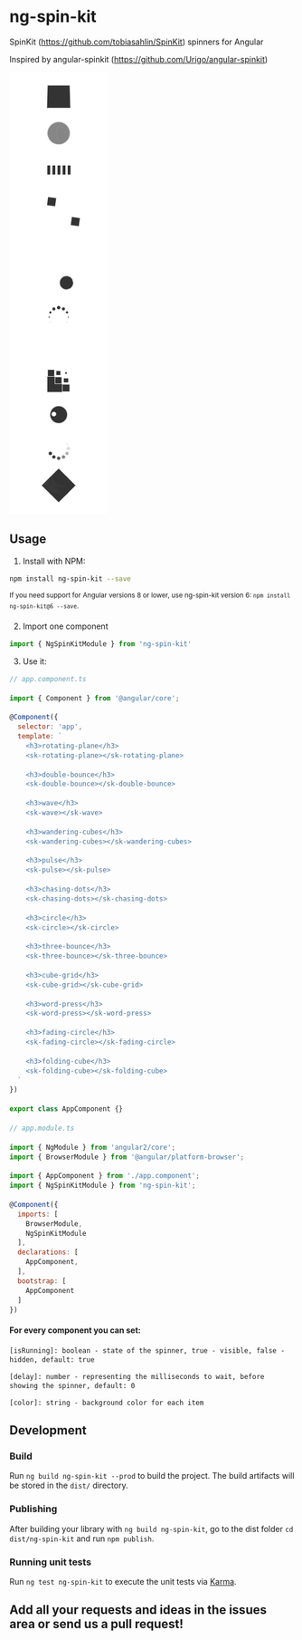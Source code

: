 ng-spin-kit
===============

SpinKit (https://github.com/tobiasahlin/SpinKit) spinners for Angular

Inspired by angular-spinkit (https://github.com/Urigo/angular-spinkit)

![ng-spin-kit](ng-spin-kit.gif?raw=true "ng-spin-kit")

## Usage

1. Install with NPM:

  ```bash
  npm install ng-spin-kit --save
  ```

<sup>If you need support for Angular versions 8 or lower, use ng-spin-kit version
6: ```npm install ng-spin-kit@6 --save```.</sup>

2. Import one component

  ```javascript
  import { NgSpinKitModule } from 'ng-spin-kit'
  ```

3. Use it:

  ```javascript
  // app.component.ts

import { Component } from '@angular/core';

  @Component({
    selector: 'app',
    template: `
      <h3>rotating-plane</h3>
      <sk-rotating-plane></sk-rotating-plane>

      <h3>double-bounce</h3>
      <sk-double-bounce></sk-double-bounce>

      <h3>wave</h3>
      <sk-wave></sk-wave>

      <h3>wandering-cubes</h3>
      <sk-wandering-cubes></sk-wandering-cubes>

      <h3>pulse</h3>
      <sk-pulse></sk-pulse>

      <h3>chasing-dots</h3>
      <sk-chasing-dots></sk-chasing-dots>

      <h3>circle</h3>
      <sk-circle></sk-circle>

      <h3>three-bounce</h3>
      <sk-three-bounce></sk-three-bounce>

      <h3>cube-grid</h3>
      <sk-cube-grid></sk-cube-grid>

      <h3>word-press</h3>
      <sk-word-press></sk-word-press>

      <h3>fading-circle</h3>
      <sk-fading-circle></sk-fading-circle>

      <h3>folding-cube</h3>
      <sk-folding-cube></sk-folding-cube>
    `
  })

  export class AppComponent {}
  
  // app.module.ts
  
  import { NgModule } from 'angular2/core';
  import { BrowserModule } from '@angular/platform-browser';
  
  import { AppComponent } from './app.component';
  import { NgSpinKitModule } from 'ng-spin-kit';
  
  @Component({
    imports: [
      BrowserModule,
      NgSpinKitModule
    ],
    declarations: [
      AppComponent,
    ],
    bootstrap: [
      AppComponent
    ]
  })
  ```

#### For every component you can set:
  ```
  [isRunning]: boolean - state of the spinner, true - visible, false - hidden, default: true
  ```

  ```
  [delay]: number - representing the milliseconds to wait, before showing the spinner, default: 0
  ```

  ```
  [color]: string - background color for each item
  ```

## Development

### Build

Run `ng build ng-spin-kit --prod` to build the project. The build artifacts will be stored in the `dist/` directory.

### Publishing

After building your library with `ng build ng-spin-kit`, go to the dist folder `cd dist/ng-spin-kit` and
run `npm publish`.

### Running unit tests

Run `ng test ng-spin-kit` to execute the unit tests via [Karma](https://karma-runner.github.io).

## Add all your requests and ideas in the issues area or send us a pull request!
